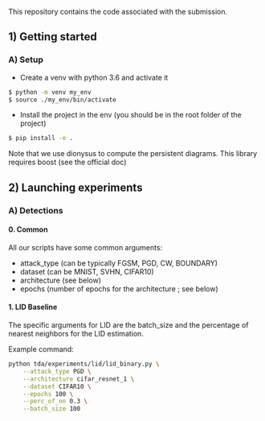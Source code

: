 This repository contains the code associated with the submission.

## 1) Getting started

### A) Setup

*  Create a venv with python 3.6 and activate it
```bash
$ python -m venv my_env
$ source ./my_env/bin/activate
```
* Install the project in the env (you should be in the root folder of the project)
```bash
$ pip install -e .
``` 
 
 Note that we use dionysus to compute the persistent diagrams. This library requires boost (see the official doc)
 
## 2) Launching experiments
 
### A) Detections

#### 0. Common 

All our scripts have some common arguments:
* attack_type (can be typically FGSM, PGD, CW, BOUNDARY)
* dataset (can be MNIST, SVHN, CIFAR10)
* architecture (see below)
* epochs (number of epochs for the architecture ; see below)

#### 1. LID Baseline

The specific arguments for LID are the batch_size and the percentage of nearest neighbors for the LID estimation.

Example command:

```bash
python tda/experiments/lid/lid_binary.py \
    --attack_type PGD \
    --architecture cifar_resnet_1 \
    --dataset CIFAR10 \
    --epochs 100 \
    --perc_of_nn 0.3 \
    --batch_size 100 
```
